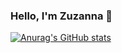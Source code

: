 ### Hello, I'm Zuzanna 👋

[![Anurag's GitHub stats](https://github-readme-stats.vercel.app/api?username=zuznnjus&hide=stars&count_private=true&show_icons=true&theme=radical)](https://github.com/anuraghazra/github-readme-stats)


<!--
**zuznnjus/zuznnjus** is a ✨ _special_ ✨ repository because its `README.md` (this file) appears on your GitHub profile.

Here are some ideas to get you started:

- 🔭 I’m currently working on ...
- 🌱 I’m currently learning ...
- 👯 I’m looking to collaborate on ...
- 🤔 I’m looking for help with ...
- 💬 Ask me about ...
- 📫 How to reach me: ...
- 😄 Pronouns: ...
- ⚡ Fun fact: ...
-->

